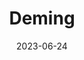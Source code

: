 ---
title: "Deming"
cc-type: city
borders:
  - Nooksack River
county:
  - Whatcom County
date: 2023-06-24
hashtag: deming
near:
  - Racehorse Creek
tags:
  - city
  - Washington
---